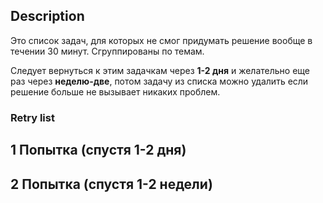 ## Description

Это список задач, для которых не смог придумать решение вообще в течении 30 минут. Сгруппированы по темам. 

Следует вернуться к этим задачкам через **1-2 дня** и желательно еще раз через **неделю-две**, потом задачу из списка можно удалить если решение больше не вызывает никаких проблем.

### Retry list

## 1 Попытка (спустя 1-2 дня)


## 2 Попытка (спустя 1-2 недели)
